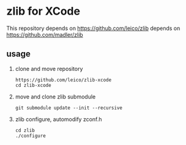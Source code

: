 zlib for XCode
==========

This repository depends on https://github.com/leico/zlib depends on https://github.com/madler/zlib

usage
-----

1. clone and move repository

    ```
    https://github.com/leico/zlib-xcode
    cd zlib-xcode
    ```
1. move and clone zlib submodule

    ```
    git submodule update --init --recursive
    ```
1. zlib configure, automodify zconf.h

    ```
    cd zlib
    ./configure
    ```
